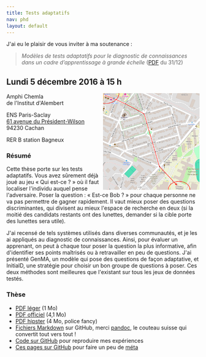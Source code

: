 ```yaml
---
title: Tests adaptatifs
nav: phd
layout: default
---
```

J'ai eu le plaisir de vous inviter à ma soutenance :

> *Modèles de tests adaptatifs pour le diagnostic de connaissances dans un cadre d’apprentissage à grande échelle* ([PDF](cat.pdf) du 31/12)

## Lundi 5 décembre 2016 à 15 h

<a href="/img/map.png"><img src="/img/map.png" width="300" style="float: right; max-width: 50%" /></a>

Amphi Chemla  
de l'Institut d'Alembert

ENS Paris-Saclay  
[61 avenue du Président-Wilson](http://lab.vianavigo.com/itineraire?arrival=4313%7CSite%7CEcole+Normale+Supérieure%7C94230%7CCachan%7C%7C&date=2016-12-05T14%3A40&departure=%7CFreeSel%7C%7C%7C%7C%7C&journeyProfil=00&preferences=1111%7C1&sens=-1)  
94230 Cachan

RER B station Bagneux

### Résumé

Cette thèse porte sur les tests adaptatifs. Vous avez sûrement déjà joué au jeu « Qui est-ce ? » où il faut localiser l'individu auquel pense l'adversaire. Poser la question : « Est-ce Bob ? » pour chaque personne ne va pas permettre de gagner rapidement. Il vaut mieux poser des questions discriminantes, qui divisent au mieux l'espace de recherche en deux (si la moitié des candidats restants ont des lunettes, demander si la cible porte des lunettes sera utile).

J'ai recensé de tels systèmes utilisés dans diverses communautés, et je les ai appliqués au diagnostic de connaissances. Ainsi, pour évaluer un apprenant, on peut à chaque tour poser la question la plus informative, afin d'identifier ses points maîtrisés ou à retravailler en peu de questions. J'ai présenté GenMA, un modèle qui pose des questions de façon adaptative, et InitialD, une stratégie pour choisir un bon groupe de questions à poser. Ces deux méthodes sont meilleures que l'existant sur tous les jeux de données testés.

### Thèse

- [PDF léger](cat-light.pdf) (1 Mo)
- [PDF officiel](cat.pdf) (4,1 Mo)
- [PDF hipster](cat-hipster.pdf) (4 Mo, police fancy)
- [Fichiers Markdown](https://github.com/jilljenn/phd) sur GitHub, merci [pandoc](http://pandoc.org), le couteau suisse qui convertit tout vers tout !
- [Code sur GitHub](https://github.com/jilljenn/qna) pour reproduire mes expériences
- [Ces pages sur GitHub](https://github.com/jilljenn/jiji.cat) pour faire un peu de [méta](http://club-meta.fr)
